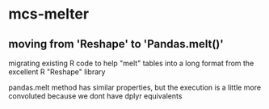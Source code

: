 # mcs-melter
## moving from 'Reshape' to 'Pandas.melt()'

migrating existing R code to help "melt" tables into a long format from the excellent R "Reshape" library


pandas.melt method has similar properties, but the execution is a little more convoluted because we dont have dplyr equivalents